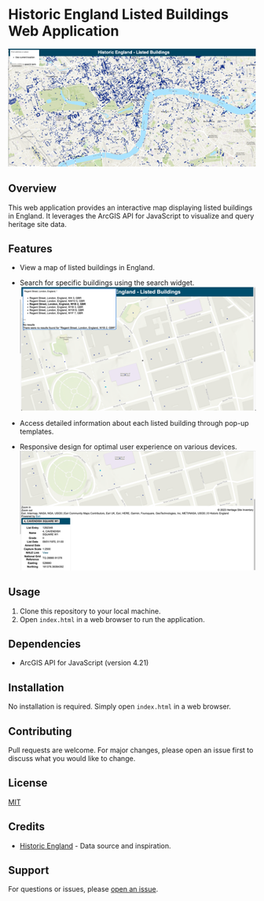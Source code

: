 # Historic England Listed Buildings Web Application

![Screenshot](screenshot.png)

## Overview

This web application provides an interactive map displaying listed buildings in England. It leverages the ArcGIS API for JavaScript to visualize and query heritage site data.

## Features

- View a map of listed buildings in England.
- Search for specific buildings using the search widget.<br>
![Screenshot](search_widget.png)
  
- Access detailed information about each listed building through pop-up templates.
- Responsive design for optimal user experience on various devices.<br>
![Screenshot](pop_up.png)

## Usage

1. Clone this repository to your local machine.
2. Open `index.html` in a web browser to run the application.

## Dependencies

- ArcGIS API for JavaScript (version 4.21)

## Installation

No installation is required. Simply open `index.html` in a web browser.

## Contributing

Pull requests are welcome. For major changes, please open an issue first to discuss what you would like to change.

## License

[MIT](LICENSE)

## Credits

- [Historic England](https://historicengland.org.uk) - Data source and inspiration.

## Support

For questions or issues, please [open an issue](../../issues).
